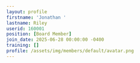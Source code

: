 ```yaml
---
layout: profile
firstname: 'Jonathan '
lastname: Riley
userid: 160001
position: [Board Member]
join_date: 2025-06-28 00:00:00 -0400
training: []
profile: /assets/img/members/default/avatar.png
---
```

